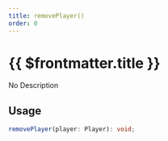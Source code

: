 ```yaml
---
title: removePlayer()
order: 0
---
```


# {{ $frontmatter.title }}

No Description

## Usage

```ts
removePlayer(player: Player): void;
```
